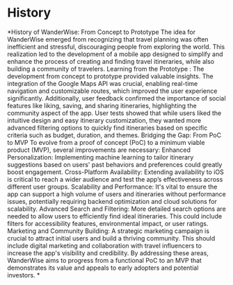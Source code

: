 # History

*History of WanderWise: From Concept to Prototype
The idea for WanderWise emerged from recognizing that travel planning was often inefficient and stressful, discouraging people from exploring the world. This realization led to the development of a mobile app designed to simplify and enhance the process of creating and finding travel itineraries, while also building a community of travelers.
Learning from the Prototype : 
The development from concept to prototype provided valuable insights. The integration of the Google Maps API was crucial, enabling real-time navigation and customizable routes, which improved the user experience significantly. Additionally, user feedback confirmed the importance of social features like liking, saving, and sharing itineraries, highlighting the community aspect of the app.
User tests showed that while users liked the intuitive design and easy itinerary customization, they wanted more advanced filtering options to quickly find itineraries based on specific criteria such as budget, duration, and themes.
Bridging the Gap: From PoC to MVP
To evolve from a proof of concept (PoC) to a minimum viable product (MVP), several improvements are necessary:
Enhanced Personalization: Implementing machine learning to tailor itinerary suggestions based on users' past behaviors and preferences could greatly boost engagement.
Cross-Platform Availability: Extending availability to iOS is critical to reach a wider audience and test the app’s effectiveness across different user groups.
Scalability and Performance: It's vital to ensure the app can support a high volume of users and itineraries without performance issues, potentially requiring backend optimization and cloud solutions for scalability.
Advanced Search and Filtering: More detailed search options are needed to allow users to efficiently find ideal itineraries. This could include filters for accessibility features, environmental impact, or user ratings.
Marketing and Community Building: A strategic marketing campaign is crucial to attract initial users and build a thriving community. This should include digital marketing and collaboration with travel influencers to increase the app's visibility and credibility.
By addressing these areas, WanderWise aims to progress from a functional PoC to an MVP that demonstrates its value and appeals to early adopters and potential investors.
*



